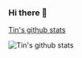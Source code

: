 ### Hi there 👋

[Tin's github stats](https://github-readme-stats.vercel.app/api?username=LastAncientOne&show_icons=true&theme=radical)

![Tin's github stats](https://github-readme-stats.vercel.app/api?username=LastAncientOne)
<!--
**LastAncientOne/LastAncientOne** is a ✨ _special_ ✨ repository because its `README.md` (this file) appears on your GitHub profile.

Here are some ideas to get you started:

- 🔭 I’m currently working on ...
- 🌱 I’m currently learning ...
- 👯 I’m looking to collaborate on ...
- 🤔 I’m looking for help with ...
- 💬 Ask me about ...
- 📫 How to reach me: ...
- 😄 Pronouns: ...
- ⚡ Fun fact: ...
-->
